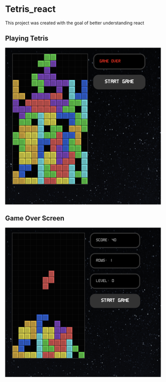 # Tetris_react

This project was created with the goal of better understanding react

## Playing Tetris

![Play Screen](https://github.com/kenyaachon/tetris_react/blob/main/photos/play.png)

## Game Over Screen

![Game Over Screen](https://github.com/kenyaachon/tetris_react/blob/main/photos/game_over.png)
